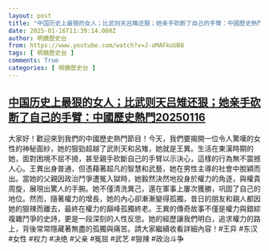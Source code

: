 ```yaml
---
layout: post
title: "中国历史上最狠的女人；比武则天吕雉还狠；她亲手砍断了自己的手臂：中國歷史熱門20250116"
date: 2025-01-16T11:39:14.000Z
author: 明鏡歷史台
from: https://www.youtube.com/watch?v=J-oMAFkoUB8
tags: [ 明鏡歷史台 ]
comments: True
categories: [ 明鏡歷史台 ]
---
```

<!--1737027554000-->
[中国历史上最狠的女人；比武则天吕雉还狠；她亲手砍断了自己的手臂：中國歷史熱門20250116](https://www.youtube.com/watch?v=J-oMAFkoUB8)
------

<div>
大家好！歡迎來到我們的中國歷史熱門節目！今天，我們要揭開一位令人驚嘆的女性的神秘面紗，她的狠勁超越了武則天和呂雉，她就是王異。生活在東漢時期的她，面對困境不屈不撓，甚至親手砍斷自己的手臂以示決心，這樣的行為無不震撼人心。王異出身普通，但憑藉著超凡的智慧和武藝，她在男性主導的社會中脫穎而出。當她的父親因政治鬥爭遭冤入獄時，她毅然決然地投身於權力的角逐，與權貴周旋，展現出驚人的手腕。她不僅清洗異己，還在軍事上屢次獲勝，巩固了自己的地位。然而，隨著權力的增長，她的內心卻漸漸變得孤獨，昔日的朋友和親人都因她的狠辣而離去，最終在權力的巔峰孤獨終老。王異的傳奇故事不僅是權力與錯綜複雜鬥爭的史詩，更是一段深刻的人性反思。她的經歷讓我們明白，追求權力的路上，背後常常隱藏著無盡的孤獨與痛苦。請大家繼續收看詳細內容！#王异 #东汉 #女性 #权力 #决绝 #父亲 #冤屈 #武艺 #狠辣 #政治斗争
</div>
